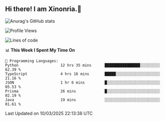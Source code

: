 ## Hi there! I am Xinonria.👋

![Anurag's GitHub stats](https://status-git-main-xinonrias-projects-f26540e3.vercel.app/api?username=xinonria&hide=stars,issues)

<!--START_SECTION:waka-->
![Profile Views](http://img.shields.io/badge/Profile%20Views-0-blue)

![Lines of code](https://img.shields.io/badge/From%20Hello%20World%20I%27ve%20Written-1.6%20million%20lines%20of%20code-blue)

📊 **This Week I Spent My Time On** 

```text
💬 Programming Languages: 
Python                   12 hrs 35 mins      ████████████████░░░░░░░░░   62.39 % 
TypeScript               4 hrs 16 mins       █████░░░░░░░░░░░░░░░░░░░░   21.16 % 
JSON                     1 hr 6 mins         █░░░░░░░░░░░░░░░░░░░░░░░░   05.53 % 
Prisma                   26 mins             █░░░░░░░░░░░░░░░░░░░░░░░░   02.19 % 
Java                     19 mins             ░░░░░░░░░░░░░░░░░░░░░░░░░   01.61 % 
```


 Last Updated on 10/03/2025 22:13:38 UTC
<!--END_SECTION:waka-->

<!--
**xinonria/xinonria** is a ✨ _special_ ✨ repository because its `README.md` (this file) appears on your GitHub profile.

Here are some ideas to get you started:

- 🔭 I’m currently working on ...
- 🌱 I’m currently learning ...
- 👯 I’m looking to collaborate on ...
- 🤔 I’m looking for help with ...
- 💬 Ask me about ...
- 📫 How to reach me: ...
- 😄 Pronouns: ...
- ⚡ Fun fact: ...
-->
